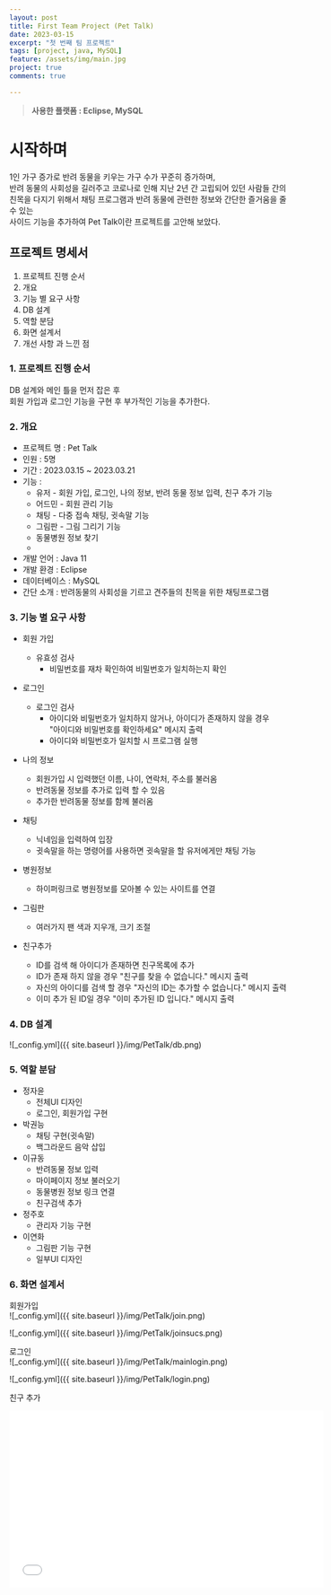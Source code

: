 ```yaml
---
layout: post
title: First Team Project (Pet Talk)
date: 2023-03-15
excerpt: "첫 번째 팀 프로젝트"
tags: [project, java, MySQL]
feature: /assets/img/main.jpg
project: true
comments: true

---
```




> **사용한 플랫폼 : Eclipse, MySQL**

# **시작하며**

1인 가구 증가로 반려 동물을 키우는 가구 수가 꾸준히 증가하며,<br>반려 동물의 사회성을 길러주고 코로나로 인해 지난 2년 간 고립되어 있던 사람들 간의<br>친목을 다지기 위해서 채팅 프로그램과 반려 동물에 관련한 정보와 간단한 즐거움을 줄 수 있는<br>사이드 기능을 추가하여 Pet Talk이란 프로젝트를 고안해 보았다.

## 프로젝트 명세서

1. 프로젝트 진행 순서
2. 개요
3. 기능 별 요구 사항
4. DB 설계
5. 역할 분담
6. 화면 설계서
7. 개선 사항 과 느낀 점

### 1. 프로젝트 진행 순서

DB 설계와 메인 틀을 먼저 잡은 후<br>회원 가입과 로그인 기능을 구현 후 부가적인 기능을 추가한다.

### 2. 개요

- 프로젝트 명 : Pet Talk
- 인원 : 5명
- 기간 : 2023.03.15 ~ 2023.03.21
- 기능 :
  - 유저 - 회원 가입, 로그인, 나의 정보, 반려 동물 정보 입력, 친구 추가 기능
  - 어드민 - 회원 관리 기능
  - 채팅 - 다중 접속 채팅, 귓속말 기능
  - 그림판 - 그림 그리기 기능
  - 동물병원 정보 찾기
  - 
- 개발 언어 : Java 11
- 개발 환경 : Eclipse
- 데이터베이스 : MySQL
- 간단 소개 : 반려동물의 사회성을 기르고 견주들의 친목을 위한 채팅프로그램

### 3. 기능 별 요구 사항

- 회원 가입
  - 유효성 검사
    - 비밀번호를 재차 확인하여 비밀번호가 일치하는지 확인
- 로그인
  - 로그인 검사
    - 아이디와 비밀번호가 일치하지 않거나, 아이디가 존재하지 않을 경우 <br>"아이디와 비밀번호를 확인하세요" 메시지 출력
    - 아이디와 비밀번호가 일치할 시 프로그램 실행
- 나의 정보
  - 회원가입 시 입력했던 이름, 나이, 연락처, 주소를 불러옴
  - 반려동물 정보를 추가로 입력 할 수 있음
  - 추가한 반려동물 정보를 함께 불러옴
- 채팅
  - 닉네임을 입력하여 입장
  - 귓속말을 하는 명령어를 사용하면 귓속말을 할 유저에게만 채팅 가능 

- 병원정보
  - 하이퍼링크로 병원정보를 모아볼 수 있는 사이트를 연결

- 그림판
  - 여러가지 팬 색과 지우개, 크기 조절 

- 친구추가
  - ID를 검색 해 아이디가 존재하면 친구목록에 추가
  - ID가 존재 하지 않을 경우 "친구를 찾을 수 없습니다." 메시지 출력
  - 자신의 아이디를 검색 할 경우 "자신의 ID는 추가할 수 없습니다." 메시지 출력
  - 이미 추가 된 ID일 경우 "이미 추가된 ID 입니다." 메시지 출력




### 4. DB 설계

![_config.yml]({{ site.baseurl }}/img/PetTalk/db.png)

### 5. 역할 분담

- 정자윤
  - 전체UI 디자인
  - 로그인, 회원가입 구현
- 박권능
  - 채팅 구현(귓속말)
  - 백그라운드 음악 삽입
- 이규동
  - 반려동물 정보 입력
  - 마이페이지 정보 불러오기
  - 동물병원 정보 링크 연결
  - 친구검색 추가
- 정주호
  - 관리자 기능 구현
- 이연화
  - 그림판 기능 구현
  - 일부UI 디자인

### 6.  화면 설계서

회원가입<br>
![_config.yml]({{ site.baseurl }}/img/PetTalk/join.png)

![_config.yml]({{ site.baseurl }}/img/PetTalk/joinsucs.png)

로그인<br>![_config.yml]({{ site.baseurl }}/img/PetTalk/mainlogin.png)

![_config.yml]({{ site.baseurl }}/img/PetTalk/login.png)

친구 추가<br>

<iframe width="560" height="315" src="//www.youtube.com/shorts/4ugEFmOfpNQ?feature=share" frameborder="0"> </iframe>


